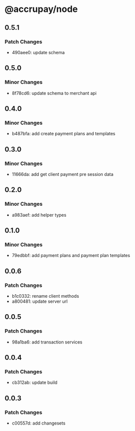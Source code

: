 # @accrupay/node

## 0.5.1

### Patch Changes

- 490aee0: update schema

## 0.5.0

### Minor Changes

- 8f78cd6: update schema to merchant api

## 0.4.0

### Minor Changes

- b487bfa: add create payment plans and templates

## 0.3.0

### Minor Changes

- 11666da: add get client payment pre session data

## 0.2.0

### Minor Changes

- a983aef: add helper types

## 0.1.0

### Minor Changes

- 79edbbf: add payment plans and payment plan templates

## 0.0.6

### Patch Changes

- b1c0332: rename client methods
- a800481: update server url

## 0.0.5

### Patch Changes

- 98a1ba6: add transaction services

## 0.0.4

### Patch Changes

- cb312ab: update build

## 0.0.3

### Patch Changes

- c00557d: add changesets
